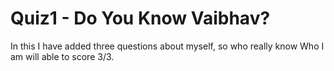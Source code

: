 # Quiz1 - Do You Know Vaibhav?

In this I have added three questions about myself, so who really know Who I am will able to score 3/3.